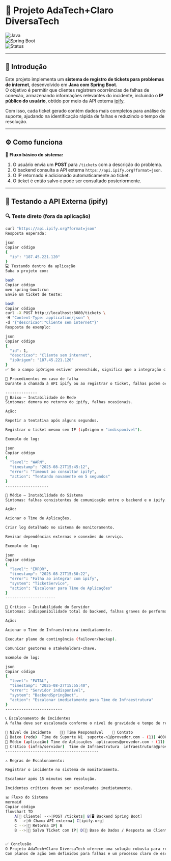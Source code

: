 # 📌 Projeto AdaTech+Claro DiversaTech  

![Java](https://img.shields.io/badge/Java-17-orange?logo=java)  
![Spring Boot](https://img.shields.io/badge/Spring%20Boot-3.0-brightgreen?logo=springboot)  
![Status](https://img.shields.io/badge/Status-Em%20Desenvolvimento-blue)  

---

## 📝 Introdução  
Este projeto implementa um **sistema de registro de tickets para problemas de internet**, desenvolvido em **Java com Spring Boot**.  
O objetivo é permitir que clientes registrem ocorrências de falhas de conexão, armazenando informações relevantes do incidente, incluindo o **IP público do usuário**, obtido por meio da API externa [ipify](https://www.ipify.org/).  

Com isso, cada ticket gerado contém dados mais completos para análise do suporte, ajudando na identificação rápida de falhas e reduzindo o tempo de resolução.  

---

## ⚙️ Como funciona  
🔹 **Fluxo básico do sistema:**  
1. O usuário envia um **POST** para `/tickets` com a descrição do problema.  
2. O backend consulta a API externa `https://api.ipify.org?format=json`.  
3. O IP retornado é adicionado automaticamente ao ticket.  
4. O ticket é então salvo e pode ser consultado posteriormente.  

---

## 🧪 Testando a API Externa (ipify)  

### 🔍 Teste direto (fora da aplicação)  
```bash
curl "https://api.ipify.org?format=json"
Resposta esperada:

json
Copiar código
{
  "ip": "187.45.221.120"
}
💻 Testando dentro da aplicação
Suba o projeto com:

bash
Copiar código
mvn spring-boot:run
Envie um ticket de teste:

bash
Copiar código
curl -X POST http://localhost:8080/tickets \
-H "Content-Type: application/json" \
-d '{"descricao":"Cliente sem internet"}'
Resposta de exemplo:

json
Copiar código
{
  "id": 1,
  "descricao": "Cliente sem internet",
  "ipOrigem": "187.45.221.120"
}
✅ Se o campo ipOrigem estiver preenchido, significa que a integração com o ipify funcionou corretamente.

🚨 Procedimentos em caso de falha
Durante a chamada à API ipify ou ao registrar o ticket, falhas podem ocorrer. Para padronizar as ações, elas são classificadas em níveis de alerta:

--------------
🔹 Baixo — Instabilidade de Rede
Sintomas: demora no retorno do ipify, falhas ocasionais.

Ação:

Repetir a tentativa após alguns segundos.

Registrar o ticket mesmo sem IP (ipOrigem = "indisponível").

Exemplo de log:

json
Copiar código
{
  "level": "WARN",
  "timestamp": "2025-08-27T15:45:12",
  "error": "Timeout ao consultar ipify",
  "action": "Tentando novamente em 5 segundos"
}
-------------------

🔸 Médio — Instabilidade do Sistema
Sintomas: falhas consistentes de comunicação entre o backend e o ipify.

Ação:

Acionar o Time de Aplicações.

Criar log detalhado no sistema de monitoramento.

Revisar dependências externas e conexões do serviço.

Exemplo de log:

json
Copiar código
{
  "level": "ERROR",
  "timestamp": "2025-08-27T15:50:22",
  "error": "Falha ao integrar com ipify",
  "system": "TicketService",
  "action": "Escalonar para Time de Aplicações"
}
----------------------

🔴 Crítico — Instabilidade do Servidor
Sintomas: indisponibilidade total do backend, falhas graves de performance.

Ação:

Acionar o Time de Infraestrutura imediatamente.

Executar plano de contingência (failover/backup).

Comunicar gestores e stakeholders-chave.

Exemplo de log:

json
Copiar código
{
  "level": "FATAL",
  "timestamp": "2025-08-27T15:55:40",
  "error": "Servidor indisponível",
  "system": "BackendSpringBoot",
  "action": "Escalonar imediatamente para Time de Infraestrutura"
}
-------------------------

📞 Escalonamento de Incidentes
A falha deve ser escalonada conforme o nível de gravidade e tempo de resposta.

🚦 Nível de Incidente	👨‍💻 Time Responsável	📧 Contato
🔹 Baixo (rede)	Time de Suporte N1	suporte-n1@provedor.com · (11) 4000-1000
🔸 Médio (aplicação)	Time de Aplicações	aplicacoes@provedor.com · (11) 4000-2000
🔴 Crítico (infra/servidor)	Time de Infraestrutura	infraestrutura@provedor.com · (11) 4000-3000
-----------------------------------------

⚠️ Regras de Escalonamento:

Registrar o incidente no sistema de monitoramento.

Escalonar após 15 minutos sem resolução.

Incidentes críticos devem ser escalonados imediatamente.

📊 Fluxo do Sistema
mermaid
Copiar código
flowchart TD
    A[👤 Cliente] -->|POST /tickets| B[🖥️ Backend Spring Boot]
    B -->|🌐 Chama API externa| C[ipify.org]
    C -->|📡 Retorna IP| B
    B -->|💾 Salva Ticket com IP| D[📂 Base de Dados / Resposta ao Cliente]


✅ Conclusão
O Projeto AdaTech+Claro DiversaTech oferece uma solução robusta para registro de tickets de problemas de internet, integrando captura automática de IP do usuário via API externa.
Com planos de ação bem definidos para falhas e um processo claro de escalonamento, o sistema garante eficiência, rastreabilidade e suporte rápido ao cliente.
